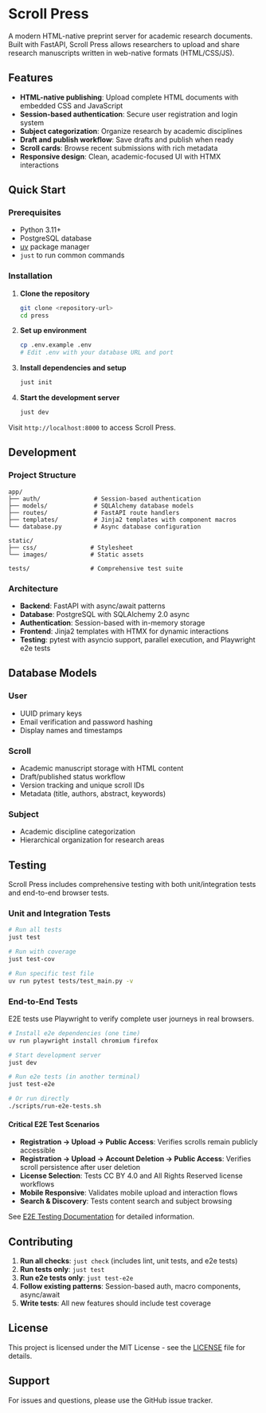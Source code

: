 # Scroll Press

A modern HTML-native preprint server for academic research documents. Built with
FastAPI, Scroll Press allows researchers to upload and share research manuscripts
written in web-native formats (HTML/CSS/JS).

## Features

- **HTML-native publishing**: Upload complete HTML documents with embedded CSS and JavaScript
- **Session-based authentication**: Secure user registration and login system
- **Subject categorization**: Organize research by academic disciplines
- **Draft and publish workflow**: Save drafts and publish when ready
- **Scroll cards**: Browse recent submissions with rich metadata
- **Responsive design**: Clean, academic-focused UI with HTMX interactions

## Quick Start

### Prerequisites

- Python 3.11+
- PostgreSQL database
- [uv](https://docs.astral.sh/uv/) package manager
- `just` to run common commands

### Installation

1. **Clone the repository**
   ```bash
   git clone <repository-url>
   cd press
   ```

2. **Set up environment**
   ```bash
   cp .env.example .env
   # Edit .env with your database URL and port
   ```

3. **Install dependencies and setup**
   ```bash
   just init
   ```

4. **Start the development server**
   ```bash
   just dev
   ```

Visit `http://localhost:8000` to access Scroll Press.

## Development

### Project Structure

```
app/
├── auth/               # Session-based authentication
├── models/             # SQLAlchemy database models
├── routes/             # FastAPI route handlers
├── templates/          # Jinja2 templates with component macros
└── database.py         # Async database configuration

static/
├── css/               # Stylesheet
└── images/            # Static assets

tests/                 # Comprehensive test suite
```

### Architecture

- **Backend**: FastAPI with async/await patterns
- **Database**: PostgreSQL with SQLAlchemy 2.0 async
- **Authentication**: Session-based with in-memory storage
- **Frontend**: Jinja2 templates with HTMX for dynamic interactions
- **Testing**: pytest with asyncio support, parallel execution, and Playwright e2e tests

## Database Models

### User
- UUID primary keys
- Email verification and password hashing
- Display names and timestamps

### Scroll
- Academic manuscript storage with HTML content
- Draft/published status workflow
- Version tracking and unique scroll IDs
- Metadata (title, authors, abstract, keywords)

### Subject
- Academic discipline categorization
- Hierarchical organization for research areas

## Testing

Scroll Press includes comprehensive testing with both unit/integration tests and end-to-end browser tests.

### Unit and Integration Tests
```bash
# Run all tests
just test

# Run with coverage
just test-cov

# Run specific test file
uv run pytest tests/test_main.py -v
```

### End-to-End Tests
E2E tests use Playwright to verify complete user journeys in real browsers.

```bash
# Install e2e dependencies (one time)
uv run playwright install chromium firefox

# Start development server
just dev

# Run e2e tests (in another terminal)
just test-e2e

# Or run directly
./scripts/run-e2e-tests.sh
```

#### Critical E2E Test Scenarios
- **Registration → Upload → Public Access**: Verifies scrolls remain publicly accessible
- **Registration → Upload → Account Deletion → Public Access**: Verifies scroll persistence after user deletion
- **License Selection**: Tests CC BY 4.0 and All Rights Reserved license workflows
- **Mobile Responsive**: Validates mobile upload and interaction flows
- **Search & Discovery**: Tests content search and subject browsing

See [E2E Testing Documentation](tests/e2e/README.md) for detailed information.

## Contributing

1. **Run all checks**: `just check` (includes lint, unit tests, and e2e tests)
2. **Run tests only**: `just test`
3. **Run e2e tests only**: `just test-e2e`
4. **Follow existing patterns**: Session-based auth, macro components, async/await
4. **Write tests**: All new features should include test coverage

## License

This project is licensed under the MIT License - see the [LICENSE](LICENSE) file for details.

## Support

For issues and questions, please use the GitHub issue tracker.
